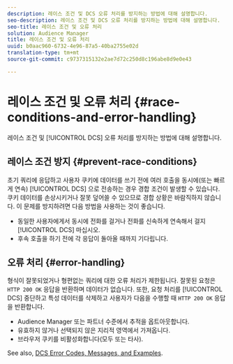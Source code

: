 ```yaml
---
description: 레이스 조건 및 DCS 오류 처리를 방지하는 방법에 대해 설명합니다.
seo-description: 레이스 조건 및 DCS 오류 처리를 방지하는 방법에 대해 설명합니다.
seo-title: 레이스 조건 및 오류 처리
solution: Audience Manager
title: 레이스 조건 및 오류 처리
uuid: b0aac960-6732-4e96-87a5-40ba2755e02d
translation-type: tm+mt
source-git-commit: c9737315132e2ae7d72c250d8c196abe8d9e0e43

---
```



# 레이스 조건 및 오류 처리 {#race-conditions-and-error-handling}

레이스 조건 및 [!UICONTROL DCS] 오류 처리를 방지하는 방법에 대해 설명합니다.

## 레이스 조건 방지 {#prevent-race-conditions}

초기 쿼리에 응답하고 사용자 쿠키에 데이터를 쓰기 전에 여러 호출을 동시에(또는 빠르게 연속) [!UICONTROL DCS] 으로 전송하는 경우 경합 조건이 발생할 수 있습니다. 쿠키 데이터를 손상시키거나 잘못 덮어쓸 수 있으므로 경합 상황은 바람직하지 않습니다. 이 문제를 방지하려면 다음 방법을 사용하는 것이 좋습니다.

* 동일한 사용자에게서 동시에 전화를 걸거나 전화를 신속하게 연속해서 걸지 [!UICONTROL DCS] 마십시오.
* 후속 호출을 하기 전에 각 응답이 돌아올 때까지 기다립니다.

## 오류 처리 {#error-handling}

형식이 잘못되었거나 형편없는 쿼리에 대한 오류 처리가 제한됩니다. 잘못된 요청은 `HTTP 200 OK` 응답을 반환하며 데이터가 없습니다. 또한, 요청 처리를 [!UICONTROL DCS] 중단하고 특성 데이터를 삭제하고 사용자가 다음을 수행할 때 `HTTP 200 OK` 응답을 반환합니다.

* Audience Manager 또는 파트너 수준에서 추적을 옵트아웃합니다.
* 유효하지 않거나 선택되지 않은 지리적 영역에서 가져옵니다.
* 브라우저 쿠키를 비활성화합니다(모두 또는 타사).

See also, [DCS Error Codes, Messages, and Examples](../../../api/dcs-intro/dcs-api-reference/dcs-error-codes.md).